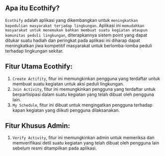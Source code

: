 ## Apa itu Ecothify?

`Ecothify` adalah aplikasi yang dikembangkan untuk `meningkatkan kepedulian masyarakat terjadap lingkungan`. Aplikasi ini `memudahkan masyarakat untuk menemukan bahkan membuat suatu kegiatan ataupun komunitas peduli lingkungan`, diterapkannya sistem point yang dapat ditukar suatu hadiah dan peringkat pada aplikasi ini diharap dapat meningkatkan jiwa kompetitif masyarakat untuk berlomba-lomba peduli terhadap lingkungan sekitar.

## Fitur Utama Ecothify:
1. `Create Actifity`, fitur ini memungkinkan pengguna yang terdaftar untuk membuat suatu kegiatan untuk aksi peduli lingkungan.
2. `Join Activity`, fitur ini memungkinkan pengguna yang terdaftar untuk berpartisipasi dalam suatu kegiatan yang telah dibuat oleh pengguna lain.
3. `My Schedule`, fitur ini dibuat untuk mengingatkan pengguna terhadap kapan kegiatan yang diikuti pengguna dilaksanakan.

## Fitur Khusus Admin:
1. `Verify Activity`, fitur ini memungkinkan admin untuk memeriksa dan memverifikasi detil suatu kegiatan yang telah dibuat oleh pengguna lain sebelum resmi ditampilkan pada aplikasi.
